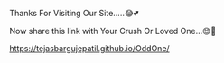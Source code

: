 Thanks For Visiting Our Site.....😂💕

Now share this link with Your Crush Or Loved One...😊🌹

https://tejasbargujepatil.github.io/OddOne/

